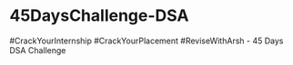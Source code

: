 # 45DaysChallenge-DSA
#CrackYourInternship #CrackYourPlacement  #ReviseWithArsh - 45 Days DSA Challenge
